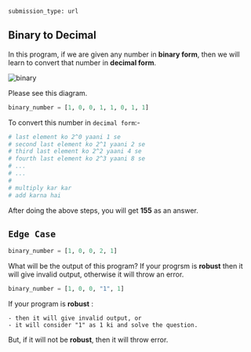 ```ngMeta
submission_type: url
```

## Binary to Decimal

In this program, if we are given any number in **binary form**, then we will learn to convert that number in **decimal form**.

![binary](../assets/binary.jpg)

Please see this diagram.

```python
binary_number = [1, 0, 0, 1, 1, 0, 1, 1]
```

To convert this number in `decimal form`:-

```python
# last element ko 2^0 yaani 1 se
# second last element ko 2^1 yaani 2 se
# third last element ko 2^2 yaani 4 se
# fourth last element ko 2^3 yaani 8 se
# ...
# ...
# 
# multiply kar kar
# add karna hai
```

After doing the above steps, you will get **155** as an answer.

## `Edge Case`
```python
binary_number = [1, 0, 0, 2, 1]
```

What will be the output of this program? If your progrsm is **robust** then it will give invalid output, otherwise it will throw an error.

```python
binary_number = [1, 0, 0, "1", 1]
```

If your program is **robust** :

    - then it will give invalid output, or
    - it will consider "1" as 1 ki and solve the question.

But, if it will not be **robust**, then it will throw error.